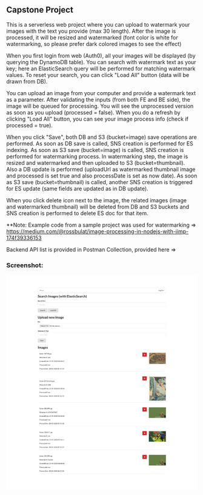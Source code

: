 ## Capstone Project

This is a serverless web project where you can upload to watermark your images with the text you provide (max 30 length).
After the image is processed, it will be resized and watermarked (font color is white for watermarking, so please prefer dark colored images to see the effect)

When you first login from web (Auth0), all your images will be displayed (by querying the DynamoDB table).
You can search with watermark text as your key; here an ElasticSearch query will be performed for matching watermark values.
To reset your search, you can click "Load All" button (data will be drawn from DB).

You can upload an image from your computer and provide a watermark text as a parameter. After validating the inputs (from both FE and BE side), the image will be queued for processing. You will see the unprocessed version as soon as you upload (processed = false). When you do a refresh by clicking "Load All" button, you can see your image process info (check if processed = true).

When you click "Save", both DB and S3 (bucket=image) save operations are performed.
As soon as DB save is called, SNS creation is performed for ES indexing.
As soon as S3 save (bucket=image) is called, SNS creation is performed for watermarking process. 
In watermarking step, the image is resized and watermarked and then uploaded to S3 (bucket=thumbnail). Also a DB update is performed (uploadUrl as watermarked thumbnail image and processed is set true and also processDate is set as now date).
As soon as S3 save (bucket=thumbnail) is called, another SNS creation is triggered for ES update (same fields are updated as in DB update).

When you click delete icon next to the image, the related images (image and watermarked thumbnail) will be deleted from DB and S3 buckets and SNS creation is performed to delete ES doc for that item.


**Note: Example code from a sample project was used for watermarking => https://medium.com/@rossbulat/image-processing-in-nodejs-with-jimp-174f39336153

Backend API list is provided in Postman Collection, provided here => 

### Screenshot:
![web page](https://github.com/nilseri01/capstone-project/raw/master/other/screenshots/screenshot.png)